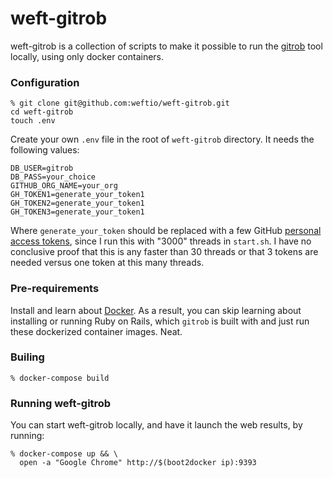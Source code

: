 # weft-gitrob

weft-gitrob is a collection of scripts to make it possible to run the [gitrob](https://github.com/michenriksen/gitrob) tool locally, using only docker containers.

### Configuration

    % git clone git@github.com:weftio/weft-gitrob.git
    cd weft-gitrob
    touch .env

Create your own `.env` file in the root of `weft-gitrob` directory. It needs the following values:

    DB_USER=gitrob
    DB_PASS=your_choice
    GITHUB_ORG_NAME=your_org
    GH_TOKEN1=generate_your_token1
    GH_TOKEN2=generate_your_token1
    GH_TOKEN3=generate_your_token1

Where `generate_your_token` should be replaced with a few GitHub [personal access tokens](https://github.com/settings/tokens), since I run this with "3000" threads in `start.sh`. I have no conclusive proof that this is any faster than 30 threads or that 3 tokens are needed versus one token at this many threads.

### Pre-requirements
    
Install and learn about [Docker](https://docs.docker.com/installation/mac/). As a result, you can skip learning about installing or running Ruby on Rails, which `gitrob` is built with and just run these dockerized container images. Neat.

### Builing

    % docker-compose build

### Running weft-gitrob

You can start weft-gitrob locally, and have it launch the web results, by running:

    % docker-compose up && \
      open -a "Google Chrome" http://$(boot2docker ip):9393

